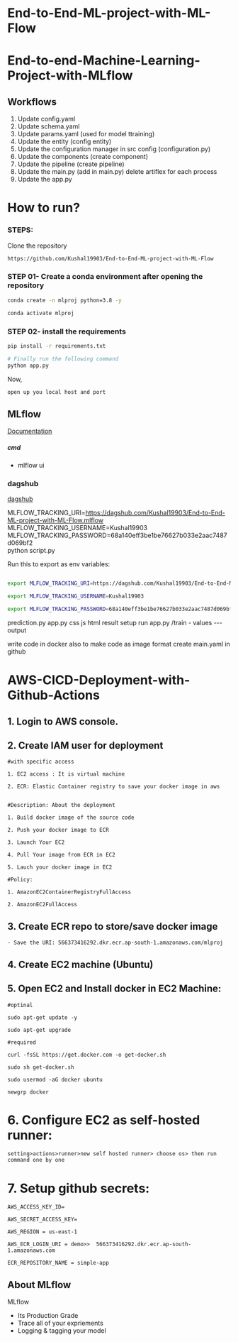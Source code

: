 # End-to-End-ML-project-with-ML-Flow
# End-to-end-Machine-Learning-Project-with-MLflow


## Workflows

1. Update config.yaml
2. Update schema.yaml
3. Update params.yaml            (used for model ttraining)
4. Update the entity                        (config entity)
5. Update the configuration manager in src config        (configuration.py)
6. Update the components             (create component)
7. Update the pipeline               (create pipeline)
8. Update the main.py                 (add in main.py)    delete artiflex for each process
9. Update the app.py



# How to run?
### STEPS:

Clone the repository

```bash
https://github.com/Kushal19903/End-to-End-ML-project-with-ML-Flow
```
### STEP 01- Create a conda environment after opening the repository

```bash
conda create -n mlproj python=3.8 -y
```

```bash
conda activate mlproj
```


### STEP 02- install the requirements
```bash
pip install -r requirements.txt
```


```bash
# Finally run the following command
python app.py
```

Now,
```bash
open up you local host and port
```



## MLflow

[Documentation](https://mlflow.org/docs/latest/index.html)


##### cmd
- mlflow ui

### dagshub
[dagshub](https://dagshub.com/)

MLFLOW_TRACKING_URI=https://dagshub.com/Kushal19903/End-to-End-ML-project-with-ML-Flow.mlflow \
MLFLOW_TRACKING_USERNAME=Kushal19903 \
MLFLOW_TRACKING_PASSWORD=68a140eff3be1be76627b033e2aac7487d069bf2 \
python script.py

Run this to export as env variables:

```bash

export MLFLOW_TRACKING_URI=https://dagshub.com/Kushal19903/End-to-End-ML-project-with-ML-Flow.mlflow

export MLFLOW_TRACKING_USERNAME=Kushal19903 

export MLFLOW_TRACKING_PASSWORD=68a140eff3be1be76627b033e2aac7487d069bf2

```
prediction.py
app.py
css js html result setup
run app.py
/train  - values --- output

write code in docker also to make code as image format
create main.yaml in github 


# AWS-CICD-Deployment-with-Github-Actions

## 1. Login to AWS console.

## 2. Create IAM user for deployment

	#with specific access

	1. EC2 access : It is virtual machine

	2. ECR: Elastic Container registry to save your docker image in aws


	#Description: About the deployment

	1. Build docker image of the source code

	2. Push your docker image to ECR

	3. Launch Your EC2 

	4. Pull Your image from ECR in EC2

	5. Lauch your docker image in EC2

	#Policy:

	1. AmazonEC2ContainerRegistryFullAccess

	2. AmazonEC2FullAccess

	
## 3. Create ECR repo to store/save docker image
    - Save the URI: 566373416292.dkr.ecr.ap-south-1.amazonaws.com/mlproj

	
## 4. Create EC2 machine (Ubuntu) 

## 5. Open EC2 and Install docker in EC2 Machine:
	
	
	#optinal

	sudo apt-get update -y

	sudo apt-get upgrade
	
	#required

	curl -fsSL https://get.docker.com -o get-docker.sh

	sudo sh get-docker.sh

	sudo usermod -aG docker ubuntu

	newgrp docker
	
# 6. Configure EC2 as self-hosted runner:
    setting>actions>runner>new self hosted runner> choose os> then run command one by one


# 7. Setup github secrets:

    AWS_ACCESS_KEY_ID=

    AWS_SECRET_ACCESS_KEY=

    AWS_REGION = us-east-1

    AWS_ECR_LOGIN_URI = demo>>  566373416292.dkr.ecr.ap-south-1.amazonaws.com

    ECR_REPOSITORY_NAME = simple-app




## About MLflow 
MLflow

 - Its Production Grade
 - Trace all of your expriements
 - Logging & tagging your model


